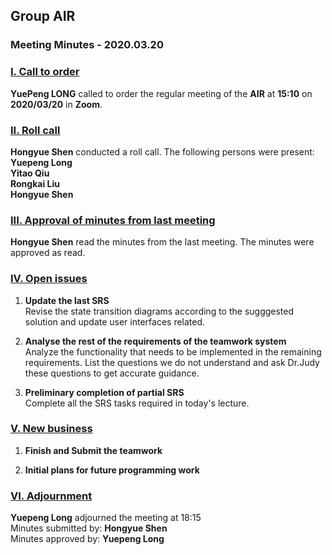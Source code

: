 ## Group AIR

### Meeting Minutes - 2020.03.20



### <u>I. Call to order</u>

​**YuePeng LONG** called to order the regular meeting of the **AIR** at **15:10** on **2020/03/20** in **Zoom**.

### <u>II. Roll call</u>
**Hongyue Shen** conducted a roll call. The following persons were present:  
**Yuepeng Long**  
**Yitao Qiu**  
**Rongkai Liu**  
**Hongyue Shen**

### <u>III. Approval of minutes from last meeting</u>

**Hongyue Shen** read the minutes from the last meeting. The minutes were approved as read.

### <u>IV. Open issues</u>

1. **Update the last SRS**  
    Revise the state transition diagrams according to the sugggested solution and update user interfaces related.

2. **Analyse the rest of the requirements of the teamwork system**  
    Analyze the functionality that needs to be implemented in the remaining requirements. List the questions we do not understand and ask Dr.Judy these questions to get accurate guidance.

3. **Preliminary completion of partial SRS**  
    Complete all the SRS tasks required in today's lecture.

### <u>V. New business</u>

1. **Finish and Submit the teamwork**

2. **Initial plans for future programming work**

### <u>VI. Adjournment</u>

**Yuepeng Long** adjourned the meeting at 18:15  
Minutes submitted by: **Hongyue Shen**  
Minutes approved by: **Yuepeng Long**
